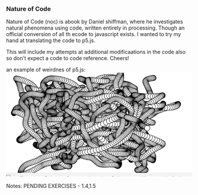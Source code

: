 ### Nature of Code 
Nature of Code (noc) is abook by Daniel shiffman, where he investigates natural phenomena using code, written entirely in processing. Though an official conversion of all th ecode to javascript exists. I wanted to try my hand at translating the code to p5.js. 

This will include my attempts at additional modificaations in the code also so don't expect a code to code reference. Cheers!

an example of weirdnes of p5.js:
![](slither.io.gif)

Notes:
PENDING EXERCISES -
    1.4,1.5